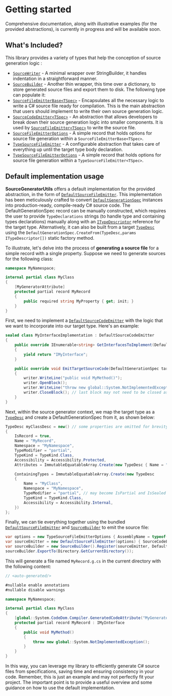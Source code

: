 # Getting started
Comprehensive documentation, along with illustrative examples (for the provided abstractions), is currently in progress and will be available soon.

## What's Included?
This library provides a variety of types that help the conception of source generation logic :

- [`SourceWriter`](https://github.com/thenameless314159/SourceGeneratorUtils/blob/main/src/SourceGeneratorUtils/SourceWriter.cs) - A minimal wrapper over StringBuilder, it handles indentation in a straightforward manner.
- [`SourceBuilder`](https://github.com/thenameless314159/SourceGeneratorUtils/blob/main/src/SourceGeneratorUtils/SourceBuilder.cs) - Another thin wrapper, this time over a dictionary, to store generated source files and export them to disk. The following type can populate it:
- [`SourceFileEmitterBase<TSpec>`](https://github.com/thenameless314159/SourceGeneratorUtils/blob/main/src/SourceGeneratorUtils/SourceFileEmitterBase.cs) - Encapsulates all the necessary logic to write a C# source file ready for compilation. This is the main abstraction that users should implement to write their own source generation logic.
- [`SourceCodeEmitter<TSpec>`](https://github.com/thenameless314159/SourceGeneratorUtils/blob/main/src/SourceGeneratorUtils/SourceCodeEmitter.cs) - An abstraction that allows developers to break down their source generation logic into smaller components. It is used by [`SourceFileEmitter<TSpec>`](https://github.com/thenameless314159/SourceGeneratorUtils/blob/main/src/SourceGeneratorUtils/SourceFileEmitter.cs) to write the source file.
- [`SourceFileEmitterOptions`](https://github.com/thenameless314159/SourceGeneratorUtils/blob/main/src/SourceGeneratorUtils/SourceFileEmitterOptions.cs) - A simple record that holds options for source file generation within a `SourceFileEmitterBase<TSpec>`.
- [`TypeSourceFileEmitter`](https://github.com/thenameless314159/SourceGeneratorUtils/blob/main/src/SourceGeneratorUtils/TypeSourceFileEmitter.cs) - A configurable abstraction that takes care of everything up until the target type body declaration.
- [`TypeSourceFileEmitterOptions`](https://github.com/thenameless314159/SourceGeneratorUtils/blob/main/src/SourceGeneratorUtils/TypeSourceFileEmitterOptions.cs) - A simple record that holds options for source file generation within a `TypeSourceFileEmitter<TSpec>`.

## Default implementation usage
**SourceGeneratorUtils** offers a default implementation for the provided abstraction, in the form of [`DefaultSourceFileEmitter`](https://github.com/thenameless314159/SourceGeneratorUtils/blob/main/src/SourceGeneratorUtils/DefaultSourceFileEmitter.cs). This implementation has been meticulously crafted to convert [`DefaultGenerationSpec`](https://github.com/thenameless314159/SourceGeneratorUtils/blob/main/src/SourceGeneratorUtils/DefaultGenerationSpec.cs) instances into production-ready, compile-ready C# source code.
The DefaultGenerationSpec record can be manually constructed, which requires the user to provide `TypeDeclarations` strings (to handle type and containing types declarations) manually along with an [`ITypeDescriptor`](https://github.com/thenameless314159/SourceGeneratorUtils/blob/main/src/SourceGeneratorUtils/Infrastructure/Descriptors/ITypeDescriptor.cs) reference for the target type. Alternatively, it can also be built from a target [`TypeDesc`](https://github.com/thenameless314159/SourceGeneratorUtils/blob/main/src/SourceGeneratorUtils/Infrastructure/Descriptors/TypeDesc.cs) using the `DefaultGenerationSpec.CreateFrom(TypeDesc,params ITypeDescriptor[])` static factory method.

To illustrate, let's delve into the process of **generating a source file** for a simple record with a single property. Suppose we need to generate sources for the following class:

``` csharp
namespace MyNamespace;

internal partial class MyClass
{
    [MyGeneratorAttribute]
    protected partial record MyRecord
    {
        public required string MyProperty { get; init; }
    }
}
```

First, we need to implement a [`DefaultSourceCodeEmitter`](https://github.com/thenameless314159/SourceGeneratorUtils/blob/main/src/SourceGeneratorUtils/DefaultSourceCodeEmitter.cs) with the logic that we want to incorporate into our target type. Here's an example:

``` csharp
sealed class MyInterfaceImplementation : DefaultSourceCodeEmitter
{
    public override IEnumerable<string> GetInterfacesToImplement(DefaultGenerationSpec target)
    {
        yield return "IMyInterface";
    }

    public override void EmitTargetSourceCode(DefaultGenerationSpec target, SourceWriter writer)
    {
        writer.WriteLine("public void MyMethod()");
        writer.OpenBlock();
        writer.WriteLine("throw new global::System.NotImplementedException();");
        writer.CloseBlock(); // last block may not need to be closed as they'll be closed by the emitter
    }
}
```

Next, within the source generator context, we map the target type as a [`TypeDesc`](https://github.com/thenameless314159/SourceGeneratorUtils/blob/main/src/SourceGeneratorUtils/Infrastructure/Descriptors/TypeDesc.cs) and create a DefaultGenerationSpec from it, as shown below:

``` csharp
TypeDesc myClassDesc = new() // some properties are omitted for brevity
{
    IsRecord = true,
    Name = "MyRecord",
    Namespace = "MyNamespace",
    TypeModifier = "partial",
    TypeKind = TypeKind.Class,
    Accessibility = Accessibility.Protected,
    Attributes = ImmutableEquatableArray.Create(new TypeDesc { Name = "MyGeneratorAttribute", }),

    ContainingTypes = ImmutableEquatableArray.Create(new TypeDesc
    {
        Name = "MyClass",
        Namespace = "MyNamespace",
        TypeModifier = "partial", // may become IsPartial and IsSealed bool properties in the future
        TypeKind = TypeKind.Class,
        Accessibility = Accessibility.Internal,
    })
};
```

Finally, we can tie everything together using the bundled [`DefaultSourceFileEmitter`](https://github.com/thenameless314159/SourceGeneratorUtils/blob/main/src/SourceGeneratorUtils/DefaultSourceFileEmitter.cs) and [`SourceBuilder`](https://github.com/thenameless314159/SourceGeneratorUtils/blob/main/src/SourceGeneratorUtils/SourceBuilder.cs) to emit the source file:

``` csharp
var options = new TypeSourceFileEmitterOptions { AssemblyName = typeof(MyGenerator).Assembly.GetName(), UseFileScopedNamespace = true };
var sourceEmitter = new DefaultSourceFileEmitter(options) { SourceCodeEmitters = new[] { new MyInterfaceImplementation() } };
var sourceBuilder = new SourceBuilder().Register(sourceEmitter, DefaultGenerationSpec.CreateFrom(myClassDesc));
sourceBuilder.ExportTo(Directory.GetCurrentDirectory());
```

This will generate a file named `MyRecord.g.cs` in the current directory with the following content:

``` csharp
// <auto-generated/>

#nullable enable annotations
#nullable disable warnings

namespace MyNamespace;

internal partial class MyClass
{
    [global::System.CodeDom.Compiler.GeneratedCodeAttribute("MyGenerator", "1.0.0.0")]
    protected partial record MyRecord : IMyInterface
    {
        public void MyMethod()
        {
            throw new global::System.NotImplementedException();
        }
    }
}
```

In this way, you can leverage my library to efficiently generate C# source files from specifications, saving time and ensuring consistency in your code. 
Remember, this is just an example and may not perfectly fit your project. The important point is to provide a useful overview and some guidance on how to use the default implementation.